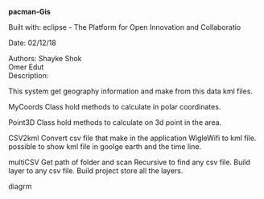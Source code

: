 <b>pacman-Gis</b>

Built with: 
eclipse - The Platform for Open Innovation and Collaboratio 

Date:
02/12/18 
 
Authors: 
Shayke Shok </br>
Omer Edut</br>
Description: 

This system get geography information and make from this data kml files.

MyCoords
Class hold methods to calculate in polar coordinates.

Point3D
Class hold methods to calculate on 3d point in the area.

CSV2kml
Convert csv file that make in the application WigleWifi to kml file. possible to show kml file in goolge earth and the time line.

multiCSV
Get path of folder and scan Recursive to find any csv file. Build layer to any csv file. Build project store all the layers.

diagrm
